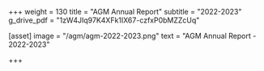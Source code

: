 +++
weight = 130
title = "AGM Annual Report"
subtitle = "2022-2023"
g_drive_pdf = "1zW4JIq97K4XFk1IX67-czfxP0bMZZcUq"


[asset]
  image = "/agm/agm-2022-2023.png"
  text = "AGM Annual Report - 2022-2023"


+++

